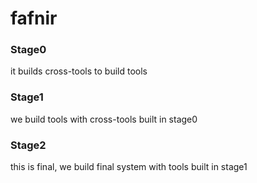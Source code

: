 # fafnir

### Stage0
it builds cross-tools to build tools

### Stage1
we build tools with cross-tools built in stage0

### Stage2
this is final, we build final system with tools built in stage1
